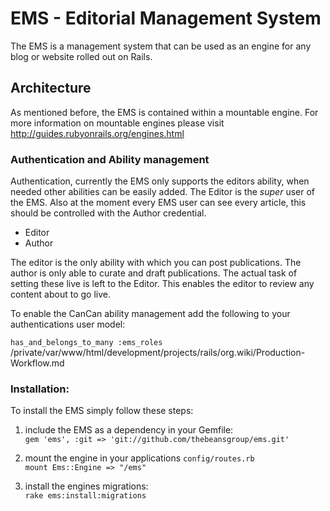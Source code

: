 # EMS - Editorial Management System

The EMS is a management system that can be used as an engine for any blog or website rolled out on Rails.

## Architecture

As mentioned before, the EMS is contained within a mountable engine. For more information on mountable engines please
visit http://guides.rubyonrails.org/engines.html

### Authentication and Ability management
Authentication, currently the EMS only supports the editors ability, when needed other abilities can be easily added.
The Editor is the _super_ user of the EMS.
Also at the moment every EMS user can see every article, this should be
controlled with the Author credential.

* Editor
* Author

The editor is the only ability with which you can post publications. The author is only able to curate and draft
publications. The actual task of setting these live is left to the Editor. This enables the editor to review any content
about to go live.

To enable the CanCan ability management add the following to your authentications user model:

`has_and_belongs_to_many :ems_roles`
/private/var/www/html/development/projects/rails/org.wiki/Production-Workflow.md
### Installation:

To install the EMS simply follow these steps:

1.  include the EMS as a dependency in your Gemfile:  
`gem 'ems', :git => 'git://github.com/thebeansgroup/ems.git'`

2.  mount the engine in your applications `config/routes.rb`  
`mount Ems::Engine => "/ems"`

3.  install the engines migrations:  
`rake ems:install:migrations`
